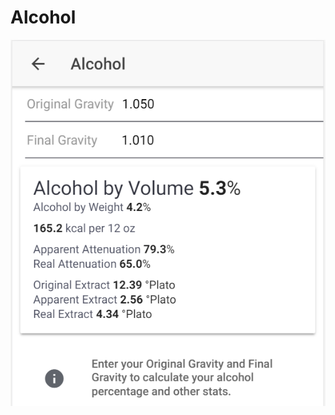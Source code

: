 # Alcohol

![Enter OG and FG to get important stats about your product](../.gitbook/assets/image%20%2834%29.png)

